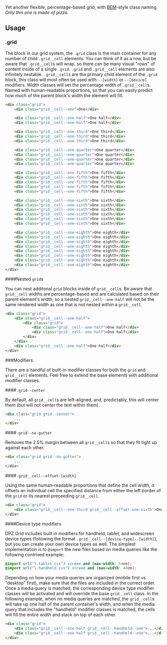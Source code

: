 Yet another flexible, percentage-based grid, with [BEM](http://bem.info/)-style class naming. *Only this one is made of pizza.*

## Usage

### .grid

The block in our grid system, the `.grid` class is the main container for any number of child `.grid__cell` elements. You can think of it as a row, but be aware that `.grid__cell`s will wrap, so there can be many visual "rows" of content inside of a single `.grid`. `.grid` and `.grid__cell` elements are also infinitely nestable. `.grid__cell`s are the primary child element of the `.grid` block, this class will most often be used with `--[width]` or `--[device]` modifiers. Width classes will set the percentage width of `.grid__cell`s. Named with human-readable proportions, so that you can easily predict how much of the parent block's width the element will fill.

```html
<div class="grid">
	<div class="grid__cell--one">One</div>

	<div class="grid__cell--one-half">One half</div>
	<div class="grid__cell--one-half">One half</div>

	<div class="grid__cell--one-third">One third</div>
	<div class="grid__cell--one-third">One third</div>
	<div class="grid__cell--one-third">One third</div>

	<div class="grid__cell--one-quarter">One quarter</div>
	<div class="grid__cell--one-quarter">One quarter</div>
	<div class="grid__cell--one-quarter">One quarter</div>
	<div class="grid__cell--one-quarter">One quarter</div>

	<div class="grid__cell--one-fifth">One fifth</div>
	<div class="grid__cell--one-fifth">One fifth</div>
	<div class="grid__cell--one-fifth">One fifth</div>
	<div class="grid__cell--one-fifth">One fifth</div>
	<div class="grid__cell--one-fifth">One fifth</div>

	<div class="grid__cell--one-sixth">One sixth</div>
	<div class="grid__cell--one-sixth">One sixth</div>
	<div class="grid__cell--one-sixth">One sixth</div>
	<div class="grid__cell--one-sixth">One sixth</div>
	<div class="grid__cell--one-sixth">One sixth</div>
	<div class="grid__cell--one-sixth">One sixth</div>

	<div class="grid__cell--one-eighth">One eighth</div>
	<div class="grid__cell--one-eighth">One eighth</div>
	<div class="grid__cell--one-eighth">One eighth</div>
	<div class="grid__cell--one-eighth">One eighth</div>
	<div class="grid__cell--one-eighth">One eighth</div>
	<div class="grid__cell--one-eighth">One eighth</div>
	<div class="grid__cell--one-eighth">One eighth</div>
	<div class="grid__cell--one-eighth">One eighth</div>
</div>
```

####Nested `grid`s

You can nest additonal `grid` blocks inside of `grid__cell`s. Be aware that `grid__cell` widths are percentage-based and are calculated based on their parent element's width, so a nested `grid__cell--one-half` will not be the same rendered width as one that is not nested within a `grid__cell`.

```html
<div class="grid">
	<div class="grid__cell--one-half">
		<div class="grid">
			<div class="grid__cell--one-half">One half</div>
			<div class="grid__cell--one-half">One half</div>
		</div>
	</div>
	<div class="grid__cell--one-half">One half</div>
</div>
```

###Modifiers

There are a handful of built-in modifier classes for both the `grid` and `grid__cell` elements. Feel free to extend the base elements with additional modifier classes.

####`.grid--center`

By default, all `grid__cell`s are left-aligned, and, predictably, this will center them (but will not center the text within them).

```html
<div class="grid grid--center">
    ...
</div>
```

####`.grid--no-gutter`

Removes the 2.5% margin between all `grid__cell`s so that they fit tight up against each other.

```html
<div class="grid grid--no-gutter">
    ...
</div>
```

####`.grid__cell--offset-[width]`

Using the same human-readable proportions that define the cell width, it offsets an individual cell the specified distance from either the left border of the `grid` or its nearest preceeding `grid__cell`.

```html
<div class="grid">
	<div class="grid__cell--one-third grid__cell--offset-one-sixth">One third, offset by one sixth</div>
</div>
```

####Device type modifiers

DPZ Grid includes built in modifiers for handheld, tablet, and widescreen device types (following the format `.grid__cell--[device-type]--[width]`), but you can create your own device types as well. The simplest implementation is to `@import` the new files based on media queries like the following contrived example:

```css
@import url("l.tablet.css") screen and (max-width: 54em);
@import url("l.handheld.css") screen and (max-width: 40em);
```

Depending on how your media queries are organized (mobile first vs "desktop" first), make sure that the files are included in the correct order. Once a media query is matched, the corresponding device type modifier classes will be activated and will override the base `grid__cell` class. In the following example, when no media queries are matched, the `grid__cell`s will take up one half of the parent container's width, and when the media query that includes the "handheld" modifier classes is matched, the cells will fill the entire width and stack on top of each other.

```html
<div class="grid">
	<div class="grid__cell--one-half grid__cell--handheld--one">...</div>
	<div class="grid__cell--one-half grid__cell--handheld--one">...</div>
</div>
```